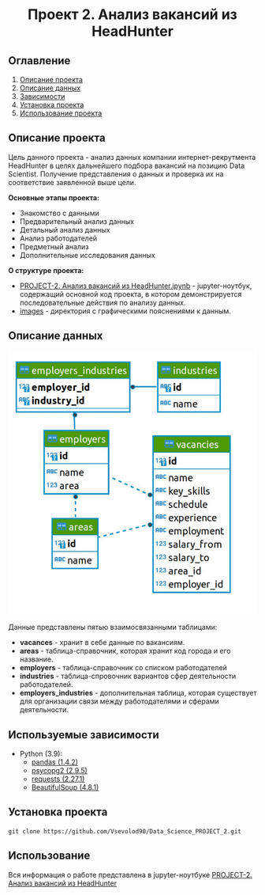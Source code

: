 
# <center> Проект 2. Анализ вакансий из HeadHunter </center>
## Оглавление
1. [Описание проекта](#Описание-проекта)
2. [Описание данных](#Описание-данных)
3. [Зависимости](#Используемые-зависимости)
4. [Установка проекта](#Установка-проекта)
5. [Использование проекта](#Использование)

## Описание проекта

Цель данного проекта - анализ данных компании интернет-рекрутмента HeadHunter в целях дальнейшего подбора вакансий на позицию Data Scientist. Получение представления о данных и проверка их на соответствие заявленной выше цели.

**Основные этапы проекта:**
* Знакомство с данными
* Предварительный анализ данных
* Детальный анализ данных
* Анализ работодателей
* Предметный анализ
* Дополнительные исследования данных

**О структуре проекта:**

* [PROJECT-2. Анализ вакансий из HeadHunter.ipynb](./PROJECT-2.%20Анализ%20вакансий%20из%20HeadHunter.ipynb) - jupyter-ноутбук, содержащий основной код проекта, в котором демонстрируется последовательные действия по анализу данных.
* [images](./images) - директория с графическими пояснениями к данным.


## Описание данных


![](./images/sheme.jpg)

Данные представлены пятью взаимосвязанными таблицами:
* **vacances** - хранит в себе данные по вакансиям.
* **areas** - таблица-справочник, которая хранит код города и его название.
* **employers** - таблица-справочник со списком работодателей
* **industries** - таблица-спровочник вариантов сфер деятельности работодателей.
* **employers_industries** - дополнительная таблица, которая существует для организации связи между работодателями и сферами деятельности.

## Используемые зависимости
* Python (3.9):
    * [pandas (1.4.2)](https://pandas.pydata.org)
    * [psycopg2 (2.9.5)](https://www.psycopg.org)
    * [requests (2.27.1)](https://requests.readthedocs.io/en/latest/)
    * [BeautifulSoup (4.8.1)](https://beautiful-soup-4.readthedocs.io/en/latest/)

## Установка проекта

```
git clone https://github.com/Vsevolod90/Data_Science_PROJECT_2.git
```

## Использование
Вся информация о работе представлена в jupyter-ноутбуке [PROJECT-2. Анализ вакансий из HeadHunter](./PROJECT-2.%20Анализ%20вакансий%20из%20HeadHunter.ipynb)
